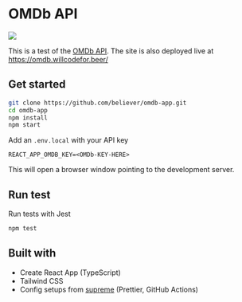 # OMDb API

[![](https://github.com/believer/omdb-app/workflows/Release/badge.svg)](https://github.com/believer/omdb-app/actions?workflow=Release)

This is a test of the [OMDb API](http://www.omdbapi.com/). The site is also deployed live at https://omdb.willcodefor.beer/

## Get started

```sh
git clone https://github.com/believer/omdb-app.git
cd omdb-app
npm install
npm start
```

Add an `.env.local` with your API key

```
REACT_APP_OMDB_KEY=<OMDb-KEY-HERE>
```

This will open a browser window pointing to the development server.

## Run test

Run tests with Jest

```sh
npm test
```

## Built with

- Create React App (TypeScript)
- Tailwind CSS
- Config setups from [supreme](https://github.com/Iteam1337/supreme) (Prettier, GitHub Actions)

